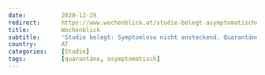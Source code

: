 ```yaml
---
date:          2020-12-29
redirect:      https://www.wochenblick.at/studie-belegt-asymptomatische-nicht-ansteckend-quarantaene-nicht-haltbar/
title:         Wochenblick
subtitle:      'Studie belegt: Symptomlose nicht ansteckend. Quarantäne anfechtbar!'
country:       AT
categories:    [Studie]
tags:          [quarantäne, asymptomatisch]
---
```

